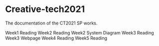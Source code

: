 # Creative-tech2021
The documentation of the CT2021 SP works.

Week1 Reading
Week2 Reading
Week2 System Diagram
Week3 Reading
Week3 Webpage
Week4 Reading
Week5 Reading
